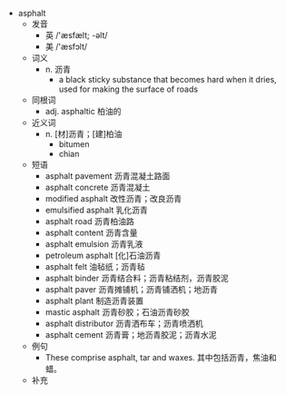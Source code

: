 - asphalt
  - 发音
    - 英 /'æsfælt; -əlt/
    - 美 /'æsfɔlt/
  - 词义
    - n. 沥青
      - a black sticky substance that becomes hard when it dries, used for making the surface of roads
  - 同根词
    - adj. asphaltic 柏油的
  - 近义词
    - n. [材]沥青；[建]柏油
      - bitumen
      - chian
  - 短语
    - asphalt pavement 沥青混凝土路面
    - asphalt concrete 沥青混凝土
    - modified asphalt 改性沥青；改良沥青
    - emulsified asphalt 乳化沥青
    - asphalt road 沥青柏油路
    - asphalt content 沥青含量
    - asphalt emulsion 沥青乳液
    - petroleum asphalt [化]石油沥青
    - asphalt felt 油毡纸；沥青毡
    - asphalt binder 沥青结合料；沥青粘结剂，沥青胶泥
    - asphalt paver 沥青摊铺机；沥青铺洒机；地沥青
    - asphalt plant 制造沥青装置
    - mastic asphalt 沥青砂胶；石油沥青砂胶
    - asphalt distributor 沥青洒布车；沥青喷洒机
    - asphalt cement 沥青膏；地沥青胶泥；沥青水泥
  - 例句
    - These comprise asphalt, tar and waxes. 其中包括沥青，焦油和蜡。
  - 补充